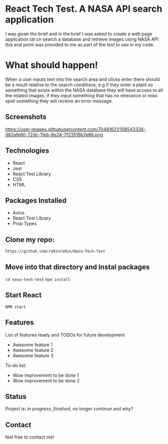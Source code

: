 # React Tech Test. A NASA API search application
I was given the brief and in the brief I was asked to create a web page application tat cn search a database and retrieve images using NASA API this end point was provided to me as part of the test to use in my code.

# What should happen!
When a user inputs text into the search area and clicks enter there should be a result relative to the search conditions, e.g if they enter a plant so something that exists within the NASA database they will have access to all the related images, if they input something that has no relevance or miss spell something they will receive an error message.


## Screenshots
https://user-images.githubusercontent.com/70481621/108543338-d82afe80-72dc-11eb-8e24-7f23518b7e66.png


## Technologies
* React
* Jest
* React Test Library
* CSS
* HTML

## Packages Installed
* Axios
* React Test Library
* Prop Types

## Clone my repo:
`https://github.com/ro8inro8in/Nasa-Tech-Test`

## Move into that directory and Instal packages 
`cd nasa-tech-test`
`npm install`

## Start React
`NPM start`

## Features
List of features ready and TODOs for future development
* Awesome feature 1
* Awesome feature 2
* Awesome feature 3

To-do list:
* Wow improvement to be done 1
* Wow improvement to be done 2

## Status
Project is: _in progress_, _finished_, _no longer continue_ and why?

## Contact
feel free to contact me!